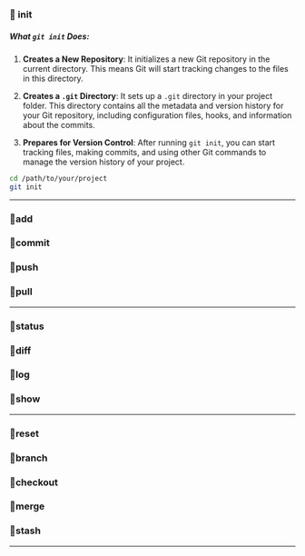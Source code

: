 ### 🔸 init
##### What `git init` Does:
1. **Creates a New Repository**: It initializes a new Git repository in the current directory. This means Git will start tracking changes to the files in this directory.

2. **Creates a `.git` Directory**: It sets up a `.git` directory in your project folder. This directory contains all the metadata and version history for your Git repository, including configuration files, hooks, and information about the commits.

3. **Prepares for Version Control**: After running `git init`, you can start tracking files, making commits, and using other Git commands to manage the version history of your project.


```bash
cd /path/to/your/project
git init
```
---

### 🔸add
### 🔸commit
### 🔸push
### 🔸pull
---
### 🔸status
### 🔸diff
### 🔸log
### 🔸show
---
### 🔸reset
### 🔸branch
### 🔸checkout
### 🔸merge
### 🔸stash
---

